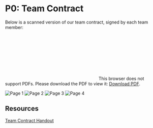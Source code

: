 # P0: Team Contract

Below is a scanned version of our team contract, signed by each team member:


<object data="https://www.dropbox.com/s/4lv3ck8lb1e83kn/TeamContract-Handout.docx.pdf" type="application/pdf" width="700px" height="700px">
    <embed src="https://www.dropbox.com/s/4lv3ck8lb1e83kn/TeamContract-Handout.docx.pdf">
        This browser does not support PDFs. Please download the PDF to view it: <a href="https://www.dropbox.com/s/4lv3ck8lb1e83kn/TeamContract-Handout.docx.pdf">Download PDF</a>.</p>
    </embed>
</object>

![](http://lorempixel.com/768/1024/ "Page 1")
![](http://lorempixel.com/768/1024/ "Page 2")
![](http://lorempixel.com/768/1024/ "Page 3")
![](http://lorempixel.com/768/1024/ "Page 4")

## Resources
[Team Contract Handout](http://www.hcitang.org/uploads/Teaching/TeamContract-Handout.docx)
